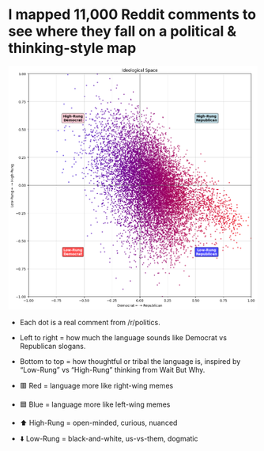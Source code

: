 # I mapped 11,000 Reddit comments to see where they fall on a political & thinking-style map

![Political & Thinking-Style Map](plot.png)


- Each dot is a real comment from /r/politics.

- Left to right = how much the language sounds like Democrat vs Republican slogans.

- Bottom to top = how thoughtful or tribal the language is, inspired by “Low-Rung” vs “High-Rung” thinking from Wait But Why.

- 🟥 Red = language more like right-wing memes

- 🟦 Blue = language more like left-wing memes

- ⬆️ High-Rung = open-minded, curious, nuanced

- ⬇️ Low-Rung = black-and-white, us-vs-them, dogmatic


